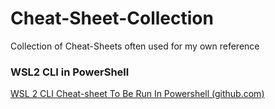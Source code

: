 # Cheat-Sheet-Collection

Collection of Cheat-Sheets often used for my own reference



### WSL2 CLI in PowerShell

[WSL 2 CLI Cheat-sheet To Be Run In Powershell (github.com)](https://gist.github.com/liuqy21/8ddd49ece2f5589d622ec463c3eed735)
